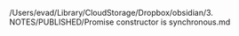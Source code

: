 /Users/evad/Library/CloudStorage/Dropbox/obsidian/3. NOTES/PUBLISHED/Promise constructor is synchronous.md